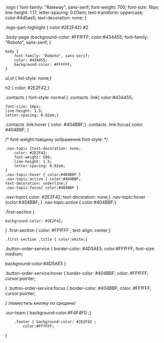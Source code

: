 .logo { font-family: "Raleway", sans-serif;
    font-weight: 700;
    font-size: 18px;
    line-height: 1.17;
    letter-spacing: 0.03em;
    text-transform: uppercase;
    color:#4d5ae5;
    text-decoration: none;
 }

 .logo-part-highlight { color:#2E2F42} #2


.body-page {background-color: #FFfFFF;
    color:#434455; 
   font-family: "Roboto", sans-serif;
    }

    
    body {
        font-family: "Roboto", sans-serif;
        color: #434455;
        background-color: #FFFFFF;
    }
    
ul,ol { list-style: none;}

h2 { color: #2E2F42;}

.contacts { font-style: normal }
.contacts .link{ color:#434455;
    
    font-size: 16px;
    line-height: 1.5;
    letter-spacing: 0.02em;}

.contacts .link:hover { color: #404BBF;}
.contacts .link:focus{ color: #404BBF; }


/* font-weight:товщину зображення
font-style: */


 





    .nav-topic {text-decoration: none;
        color: #2E2F42;
        font-weight: 500;
        line-height: 1.5;
        letter-spacing: 0.02em;
    }
    .nav-topic:hover { color:#404BBF }
    .nav-topic:active { color:#404BBF;
    text-decoration: underline;}
    .nav-topic:focus{ color:#404BBF }


.nav-topic{ color: #2E2F42; text-decoration: none;}
.nav-topic:hover {color:#404BBF; }
.nav-topic:active { color:#404BBF;}


.first-section { 
        
    background-color: #2E2F42;
}
.first-section { color: #FFfFFF ;
    text-align: center;}

    .first-section .title { color:white;}



.button-order-service { border-color: #4D5AE5;
color:#FFfFFF;
font-size: medium;


background-color:#4D5AE5 
}

.button-order-service:hover {
    border-color: #404BBF;
    color: #FFfFFF;
    cursor:pointer;
            
}
.button-order-service:focus {
    border-color: #404BBF;
    color: #FFfFFF;
    cursor:pointer;
            
}
    /*поместить кнопку по средине*/



.our-team { background-color:#F4F4FD ;}

        .footer { background-color: #2E2F42 ;
            color:#FFfFFF;
            
} 

